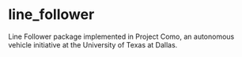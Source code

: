 # line_follower
Line Follower package implemented in Project Como, an autonomous vehicle initiative at the University of Texas at Dallas.
